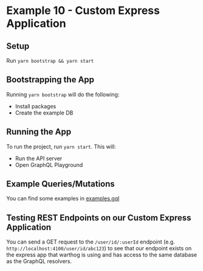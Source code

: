 # Example 10 - Custom Express Application

## Setup

Run `yarn bootstrap && yarn start`

## Bootstrapping the App

Running `yarn bootstrap` will do the following:

- Install packages
- Create the example DB

## Running the App

To run the project, run `yarn start`.  This will:

- Run the API server
- Open GraphQL Playground

## Example Queries/Mutations

You can find some examples in [examples.gql](./examples.gql)

## Testing REST Endpoints on our Custom Express Application

You can send a GET request to the `/user/id/:userId` endpoint (e.g. `http://localhost:4100/user/id/abc123`) to see that our endpoint exists on the express app that warthog is using and has access to the same database as the GraphQL resolvers.
